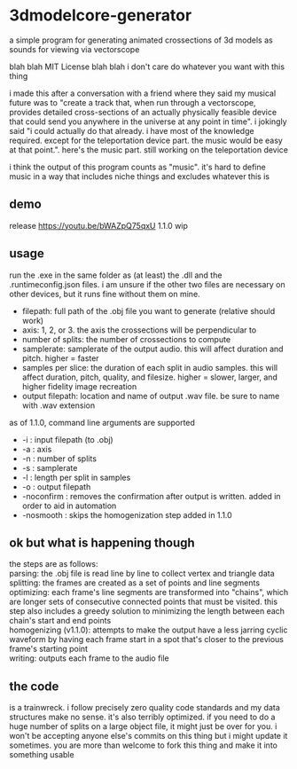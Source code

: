 # 3dmodelcore-generator
a simple program for generating animated crossections of 3d models as sounds for viewing via vectorscope

blah blah MIT License blah blah i don't care do whatever you want with this thing

i made this after a conversation with a friend where they said my musical future was to "create a track that, when run through a vectorscope, provides detailed cross-sections of an actually physically feasible device that could send you anywhere in the universe at any point in time". i jokingly said "i could actually do that already. i have most of the knowledge required. except for the teleportation device part. the music would be easy at that point.". here's the music part. still working on the teleportation device

i think the output of this program counts as "music". it's hard to define music in a way that includes niche things and excludes whatever this is

## demo
release https://youtu.be/bWAZpQ75qxU
1.1.0 wip

## usage
run the .exe in the same folder as (at least) the .dll and the .runtimeconfig.json files. i am unsure if the other two files are necessary on other devices, but it runs fine without them on mine.

- filepath: full path of the .obj file you want to generate (relative should work)
- axis: 1, 2, or 3. the axis the crossections will be perpendicular to
- number of splits: the number of crossections to compute
- samplerate: samplerate of the output audio. this will affect duration and pitch. higher = faster
- samples per slice: the duration of each split in audio samples. this will affect duration, pitch, quality, and filesize. higher = slower, larger, and higher fidelity image recreation
- output filepath: location and name of output .wav file. be sure to name with .wav extension

as of 1.1.0, command line arguments are supported
- -i <path> : input filepath (to .obj)
- -a <n> : axis
- -n <n> : number of splits
- -s <n> : samplerate
- -l <n> : length per split in samples
- -o <path> : output filepath
- -noconfirm : removes the confirmation after output is written. added in order to aid in automation
- -nosmooth : skips the homogenization step added in 1.1.0

## ok but what is happening though
the steps are as follows:\
parsing: the .obj file is read line by line to collect vertex and triangle data\
splitting: the frames are created as a set of points and line segments\
optimizing: each frame's line segments are transformed into "chains", which are longer sets of consecutive connected points that must be visited. this step also includes a greedy solution to minimizing the length between each chain's start and end points\
homogenizing (v1.1.0): attempts to make the output have a less jarring cyclic waveform by having each frame start in a spot that's closer to the previous frame's starting point\
writing: outputs each frame to the audio file

## the code
is a trainwreck. i follow precisely zero quality code standards and my data structures make no sense. it's also terribly optimized. if you need to do a huge number of splits on a large object file, it might just be over for you. i won't be accepting anyone else's commits on this thing but i might update it sometimes. you are more than welcome to fork this thing and make it into something usable
